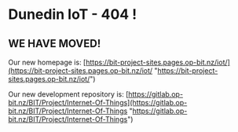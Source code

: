 # Dunedin IoT - 404 !

## WE HAVE MOVED!

Our new homepage is: [https://bit-project-sites.pages.op-bit.nz/iot/](https://bit-project-sites.pages.op-bit.nz/iot/ "https://bit-project-sites.pages.op-bit.nz/iot/")

Our new development repository is: [https://gitlab.op-bit.nz/BIT/Project/Internet-Of-Things](https://gitlab.op-bit.nz/BIT/Project/Internet-Of-Things "https://gitlab.op-bit.nz/BIT/Project/Internet-Of-Things")